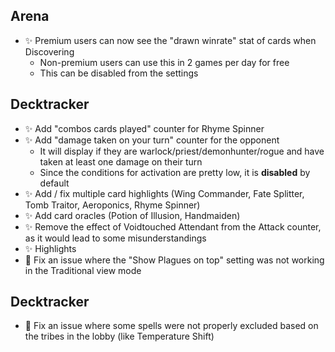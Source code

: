 ## Arena

-   ✨ Premium users can now see the "drawn winrate" stat of cards when Discovering
    -   Non-premium users can use this in 2 games per day for free
    -   This can be disabled from the settings

## Decktracker

-   ✨ Add "combos cards played" counter for Rhyme Spinner
-   ✨ Add "damage taken on your turn" counter for the opponent
    -   It will display if they are warlock/priest/demonhunter/rogue and have taken at least one damage on their turn
    -   Since the conditions for activation are pretty low, it is **disabled** by default
-   ✨ Add / fix multiple card highlights (Wing Commander, Fate Splitter, Tomb Traitor, Aeroponics, Rhyme Spinner)
-   ✨ Add card oracles (Potion of Illusion, Handmaiden)
-   ✨ Remove the effect of Voidtouched Attendant from the Attack counter, as it would lead to some misunderstandings
-   ✨ Highlights
-   🐞 Fix an issue where the "Show Plagues on top" setting was not working in the Traditional view mode

## Decktracker

-   🐞 Fix an issue where some spells were not properly excluded based on the tribes in the lobby (like Temperature Shift)
